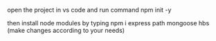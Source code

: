 open the project in vs code and run command 
npm init -y

then install node modules by typing 
npm i express path mongoose hbs 
(make changes according to your needs)

